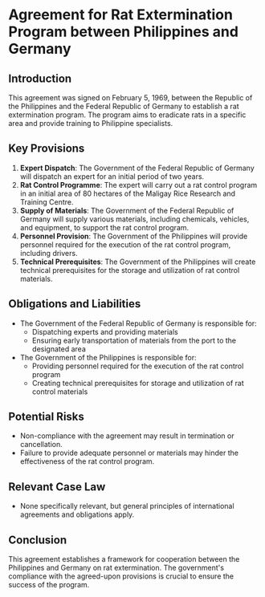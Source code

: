 **Agreement for Rat Extermination Program between Philippines and Germany**
===========================================================

**Introduction**
---------------

This agreement was signed on February 5, 1969, between the Republic of the Philippines and the Federal Republic of Germany to establish a rat extermination program. The program aims to eradicate rats in a specific area and provide training to Philippine specialists.

**Key Provisions**
------------------

1.  **Expert Dispatch**: The Government of the Federal Republic of Germany will dispatch an expert for an initial period of two years.
2.  **Rat Control Programme**: The expert will carry out a rat control program in an initial area of 80 hectares of the Maligay Rice Research and Training Centre.
3.  **Supply of Materials**: The Government of the Federal Republic of Germany will supply various materials, including chemicals, vehicles, and equipment, to support the rat control program.
4.  **Personnel Provision**: The Government of the Philippines will provide personnel required for the execution of the rat control program, including drivers.
5.  **Technical Prerequisites**: The Government of the Philippines will create technical prerequisites for the storage and utilization of rat control materials.

**Obligations and Liabilities**
-----------------------------

*   The Government of the Federal Republic of Germany is responsible for:
    *   Dispatching experts and providing materials
    *   Ensuring early transportation of materials from the port to the designated area
*   The Government of the Philippines is responsible for:
    *   Providing personnel required for the execution of the rat control program
    *   Creating technical prerequisites for storage and utilization of rat control materials

**Potential Risks**
------------------

*   Non-compliance with the agreement may result in termination or cancellation.
*   Failure to provide adequate personnel or materials may hinder the effectiveness of the rat control program.

**Relevant Case Law**
---------------------

*   None specifically relevant, but general principles of international agreements and obligations apply.

**Conclusion**
--------------

This agreement establishes a framework for cooperation between the Philippines and Germany on rat extermination. The government's compliance with the agreed-upon provisions is crucial to ensure the success of the program.